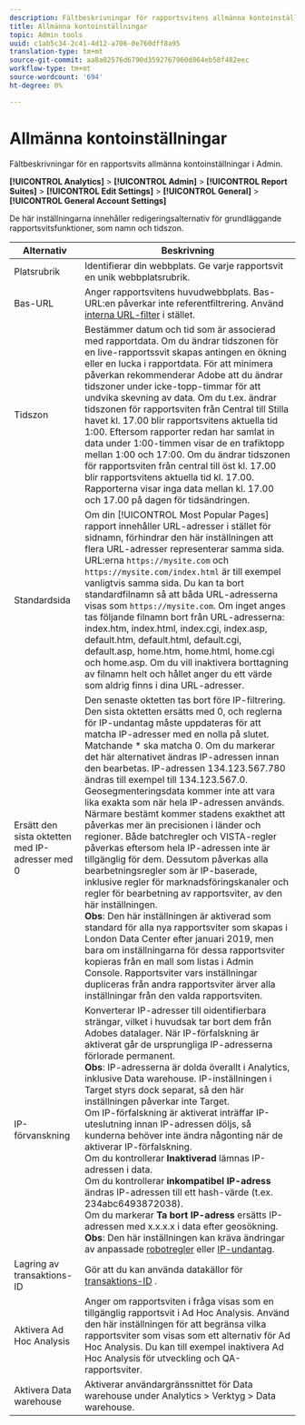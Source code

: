 ```yaml
---
description: Fältbeskrivningar för rapportsvitens allmänna kontoinställningar i Admin.
title: Allmänna kontoinställningar
topic: Admin tools
uuid: c1ab5c34-2c41-4d12-a706-0e760dff8a95
translation-type: tm+mt
source-git-commit: aa8a82576d6790d3592767960d864eb58f482eec
workflow-type: tm+mt
source-wordcount: '694'
ht-degree: 0%

---
```



# Allmänna kontoinställningar

Fältbeskrivningar för en rapportsvits allmänna kontoinställningar i Admin.

**[!UICONTROL Analytics]** > **[!UICONTROL Admin]** > **[!UICONTROL Report Suites]** > **[!UICONTROL Edit Settings]** > **[!UICONTROL General]** > **[!UICONTROL General Account Settings]**

De här inställningarna innehåller redigeringsalternativ för grundläggande rapportsvitsfunktioner, som namn och tidszon.

| Alternativ | Beskrivning |
|--- |--- |
| Platsrubrik | Identifierar din webbplats. Ge varje rapportsvit en unik webbplatsrubrik. |
| Bas-URL | Anger rapportsvitens huvudwebbplats. Bas-URL:en påverkar inte referentfiltrering. Använd [interna URL-filter](/help/admin/admin/internal-url-filter-admin.md) i stället. |
| Tidszon | Bestämmer datum och tid som är associerad med rapportdata.  Om du ändrar tidszonen för en live-rapportssvit skapas antingen en ökning eller en lucka i rapportdata. För att minimera påverkan rekommenderar Adobe att du ändrar tidszoner under icke-topp-timmar för att undvika skevning av data.  Om du t.ex. ändrar tidszonen för rapportsviten från Central till Stilla havet kl. 17.00 blir rapportsvitens aktuella tid 1:00. Eftersom rapporter redan har samlat in data under 1:00-timmen visar de en trafiktopp mellan 1:00 och 17:00.  Om du ändrar tidszonen för rapportsviten från central till öst kl. 17.00 blir rapportsvitens aktuella tid kl. 17.00. Rapporterna visar inga data mellan kl. 17.00 och 17.00 på dagen för tidsändringen. |
| Standardsida | Om din [!UICONTROL Most Popular Pages] rapport innehåller URL-adresser i stället för sidnamn, förhindrar den här inställningen att flera URL-adresser representerar samma sida. URL:erna `https://mysite.com` och `https://mysite.com/index.html` är till exempel vanligtvis samma sida. Du kan ta bort standardfilnamn så att båda URL-adresserna visas som `https://mysite.com`.  Om inget anges tas följande filnamn bort från URL-adresserna:  index.htm, index.html, index.cgi, index.asp, default.htm, default.html, default.cgi, default.asp, home.htm, home.html, home.cgi och home.asp.  Om du vill inaktivera borttagning av filnamn helt och hållet anger du ett värde som aldrig finns i dina URL-adresser. |
| Ersätt den sista oktetten med IP-adresser med 0 | Den senaste oktetten tas bort före IP-filtrering. Den sista oktetten ersätts med 0, och reglerna för IP-undantag måste uppdateras för att matcha IP-adresser med en nolla på slutet. Matchande * ska matcha 0. Om du markerar det här alternativet ändras IP-adressen innan den bearbetas. IP-adressen 134.123.567.780 ändras till exempel till 134.123.567.0. Geosegmenteringsdata kommer inte att vara lika exakta som när hela IP-adressen används. Närmare bestämt kommer stadens exakthet att påverkas mer än precisionen i länder och regioner. Både batchregler och VISTA-regler påverkas eftersom hela IP-adressen inte är tillgänglig för dem. Dessutom påverkas alla bearbetningsregler som är IP-baserade, inklusive regler för marknadsföringskanaler och regler för bearbetning av rapportsviter, av den här inställningen. <br> **Obs**: Den här inställningen är aktiverad som standard för alla nya rapportsviter som skapas i London Data Center efter januari 2019, men bara om inställningarna för dessa rapportsviter kopieras från en mall som listas i Admin Console. Rapportsviter vars inställningar dupliceras från andra rapportsviter ärver alla inställningar från den valda rapportsviten. |
| IP-förvanskning | Konverterar IP-adresser till oidentifierbara strängar, vilket i huvudsak tar bort dem från Adobes datalager. När IP-förfalskning är aktiverat går de ursprungliga IP-adresserna förlorade permanent. <br> **Obs**: IP-adresserna är dolda överallt i Analytics, inklusive Data warehouse. IP-inställningen i Target styrs dock separat, så den här inställningen påverkar inte Target.<br> Om IP-förfalskning är aktiverat inträffar IP-uteslutning innan IP-adressen döljs, så kunderna behöver inte ändra någonting när de aktiverar IP-förfalskning. <br> Om du kontrollerar **Inaktiverad** lämnas IP-adressen i data. <br> Om du kontrollerar **inkompatibel IP-adress** ändras IP-adressen till ett hash-värde (t.ex. 234abc6493872038). <br> Om du markerar **Ta bort IP-adress** ersätts IP-adressen med x.x.x.x i data efter geosökning. <br> **Obs**: Den här inställningen kan kräva ändringar av anpassade [robotregler](/help/admin/admin/bot-removal/bot-rules.md) eller [IP-undantag](/help/admin/admin/exclude-ip.md). |
| Lagring av transaktions-ID | Gör att du kan använda datakällor för [transaktions-ID](/help/import/c-data-sources/c-datasrc-types/datasrc-transactionid.md) . |
| Aktivera Ad Hoc Analysis | Anger om rapportsviten i fråga visas som en tillgänglig rapportsvit i Ad Hoc Analysis. Använd den här inställningen för att begränsa vilka rapportsviter som visas som ett alternativ för Ad Hoc Analysis. Du kan till exempel inaktivera Ad Hoc Analysis för utveckling och QA-rapportsviter. |
| Aktivera Data warehouse | Aktiverar användargränssnittet för Data warehouse under Analytics > Verktyg > Data warehouse. |
